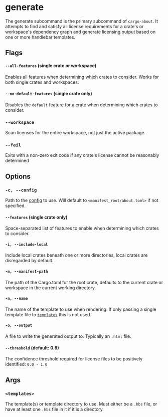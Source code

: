 # generate

The generate subcommand is the primary subcommand of `cargo-about`. It attempts to find and satisfy all license requirements for a crate's or workspace's dependency graph and generate licensing output based on one or more handlebar templates.

## Flags

#### `--all-features` (single crate or workspace)

Enables all features when determining which crates to consider. Works for both single crates and workspaces.

#### `--no-default-features` (single crate only)

Disables the `default` feature for a crate when determining which crates to consider.

### `--workspace`

Scan licenses for the entire workspace, not just the active package.

### `--fail`

Exits with a non-zero exit code if any crate's license cannot be reasonably determined

## Options

### `-c, --config`

Path to the [config](config.md) to use. Will default to `<manifest_root/about.toml>` if not specified.

#### `--features` (single crate only)

Space-separated list of features to enable when determining which crates to consider.

#### `-i, --include-local`

Include local crates beneath one or more directories, local crates are disregarded by default.

#### `-m, --manifest-path`

The path of the Cargo.toml for the root crate, defaults to the current crate or workspace in the current working directory.

#### `-n, --name`

The name of the template to use when rendering. If only passing a single template file to [`templates`](#templates) this is not used.

#### `-o, --output`

A file to write the generated output to. Typically an `.html` file.

#### `--threshold` (default: 0.8)

The confidence threshold required for license files to be positively identified: `0.0 - 1.0`

## Args

### `<templates>`

The template(s) or template directory to use. Must either be a `.hbs` file, or have at least one `.hbs` file in it if it is a directory.
